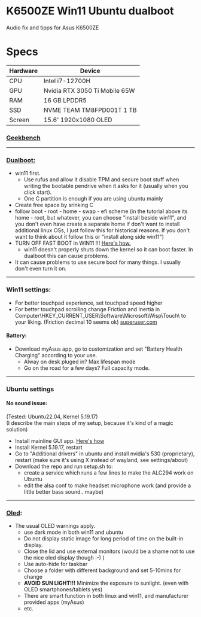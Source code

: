 # K6500ZE Win11 Ubuntu dualboot
Audio fix and tipps for Asus K6500ZE

# Specs
Hardware | Device
-------- | ------
CPU | Intel i7-12700H
GPU | Nvidia RTX 3050 Ti Mobile 65W
RAM | 16 GB LPDDR5
SSD | NVME TEAM TM8FPD001T 1 TB
Screen | 15.6' 1920x1080 OLED

### [Geekbench](https://browser.geekbench.com/v6/cpu/1541041)

-----------

### [Dualboot:](https://www.linuxtechi.com/dual-boot-ubuntu-22-04-and-windows-11/) 
- win11 first.
  - Use rufus and allow it disable TPM and secure boot stuff when writing the bootable pendrive when it asks for it (usually when you click start). 
  - One C partition is enough if you are using ubuntu mainly
- Create free space by srinking C
- follow boot - root - home - swap - efi scheme (in the tutorial above its home - root, but whatever, you can choose "install beside win11", and you don't even have create a separate home if don't want to install additional linux OSs, I just follow this for historical reasons. If you don't want to think about it follow this or "install along side win11")
- TURN OFF FAST BOOT in WIN11 !!! [Here's how.](https://www.windowscentral.com/software-apps/windows-11/how-to-enable-or-disable-fast-startup-on-windows-11)
  - win11 doesn't properly shuts down the kernel so it can boot faster. In dualboot this can cause problems.
- It can cause problems to use secure boot for many things. I usually don't even turn it on.
 
-----------

### Win11 settings:
- For better touchpad experience, set touchpad speed higher
- For better touchpad scrolling change Friction and Inertia in Computer\HKEY_CURRENT_USER\Software\Microsoft\Wisp\Touch\ to your liking. (Friction decimal 10 seems ok)
[superuser.com](https://superuser.com/questions/1209746/increase-precision-touchpad-two-finger-scrolling-speed)

#### Battery:
- Download myAsus app, go to customization and set "Battery Health Charging" according to your use.
  - Alway on desk pluged in? Max lifespan mode
  - Go on the road for a few days? Full capacity mode.

-----------

### Ubuntu settings

#### No sound issue:
(Tested: Ubuntu22.04, Kernel 5.19.17)    
(I describe the main steps of my setup, because it's kind of a magic solution)    
- Install mainline GUI app. [Here's how](https://ubuntuhandbook.org/index.php/2020/08/mainline-install-latest-kernel-ubuntu-linux-mint/)
- Install Kernel 5.19.17, restart
- Go to "Additional drivers" in ubuntu and install nvidia's 530 (proprietary), restart (make sure it's using X instead of wayland, see settings/about)
- Download the repo and run setup.sh to:
  - create a service which runs a few lines to make the ALC294 work on Ubuntu
  - edit the alsa conf to make headset microphone work (and provide a little better bass sound.. maybe)

-----------

### [Oled](https://www.asus.com/support/FAQ/1044809):
- The usual OLED warnings apply.
  - use dark mode in both win11 and ubuntu
  - Do not display static image for long period of time on the built-in display.
  - Close the lid and use external monitors (would be a shame not to use the nice oled display though :-) )
  - Use auto-hide for taskbar
  - Choose a folder with different background and set 5-10mins for change
  - **AVOID SUN LIGHT!!!** Minimize the exposure to sunlight. (even with OLED smartphones/tablets yes)
  - There are smart function in both linux and win11, and manufacturer provided apps (myAsus)
  - etc.
